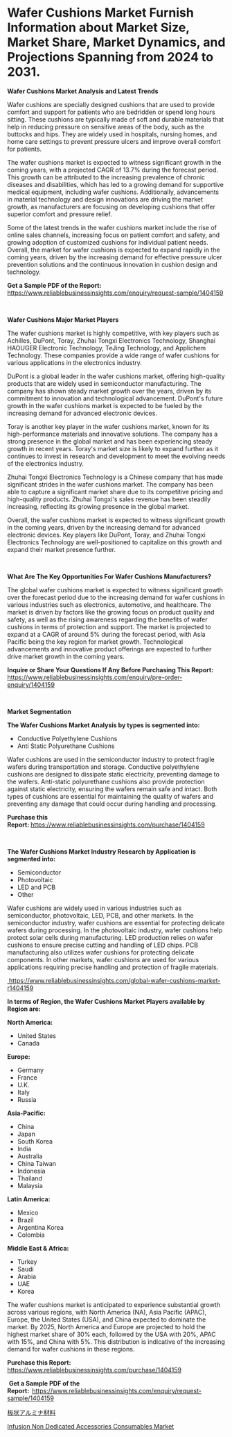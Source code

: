 <p><h1>Wafer Cushions Market Furnish Information about Market Size, Market Share, Market Dynamics, and Projections Spanning from 2024 to 2031.</h1></p><p><strong>Wafer Cushions Market Analysis and Latest Trends</strong></p>
<p><p>Wafer cushions are specially designed cushions that are used to provide comfort and support for patients who are bedridden or spend long hours sitting. These cushions are typically made of soft and durable materials that help in reducing pressure on sensitive areas of the body, such as the buttocks and hips. They are widely used in hospitals, nursing homes, and home care settings to prevent pressure ulcers and improve overall comfort for patients.</p><p>The wafer cushions market is expected to witness significant growth in the coming years, with a projected CAGR of 13.7% during the forecast period. This growth can be attributed to the increasing prevalence of chronic diseases and disabilities, which has led to a growing demand for supportive medical equipment, including wafer cushions. Additionally, advancements in material technology and design innovations are driving the market growth, as manufacturers are focusing on developing cushions that offer superior comfort and pressure relief.</p><p>Some of the latest trends in the wafer cushions market include the rise of online sales channels, increasing focus on patient comfort and safety, and growing adoption of customized cushions for individual patient needs. Overall, the market for wafer cushions is expected to expand rapidly in the coming years, driven by the increasing demand for effective pressure ulcer prevention solutions and the continuous innovation in cushion design and technology.</p></p>
<p><strong>Get a Sample PDF of the Report:&nbsp;</strong> <a href="https://www.reliablebusinessinsights.com/enquiry/request-sample/1404159">https://www.reliablebusinessinsights.com/enquiry/request-sample/1404159</a></p>
<p>&nbsp;</p>
<p><strong>Wafer Cushions Major Market Players</strong></p>
<p><p>The wafer cushions market is highly competitive, with key players such as Achilles, DuPont, Toray, Zhuhai Tongxi Electronics Technology, Shanghai HAOUGER Electronic Technology, TeJing Technology, and Applichem Technology. These companies provide a wide range of wafer cushions for various applications in the electronics industry.</p><p>DuPont is a global leader in the wafer cushions market, offering high-quality products that are widely used in semiconductor manufacturing. The company has shown steady market growth over the years, driven by its commitment to innovation and technological advancement. DuPont's future growth in the wafer cushions market is expected to be fueled by the increasing demand for advanced electronic devices.</p><p>Toray is another key player in the wafer cushions market, known for its high-performance materials and innovative solutions. The company has a strong presence in the global market and has been experiencing steady growth in recent years. Toray's market size is likely to expand further as it continues to invest in research and development to meet the evolving needs of the electronics industry.</p><p>Zhuhai Tongxi Electronics Technology is a Chinese company that has made significant strides in the wafer cushions market. The company has been able to capture a significant market share due to its competitive pricing and high-quality products. Zhuhai Tongxi's sales revenue has been steadily increasing, reflecting its growing presence in the global market.</p><p>Overall, the wafer cushions market is expected to witness significant growth in the coming years, driven by the increasing demand for advanced electronic devices. Key players like DuPont, Toray, and Zhuhai Tongxi Electronics Technology are well-positioned to capitalize on this growth and expand their market presence further.</p></p>
<p>&nbsp;</p>
<p><strong>What Are The Key Opportunities For Wafer Cushions Manufacturers?</strong></p>
<p><p>The global wafer cushions market is expected to witness significant growth over the forecast period due to the increasing demand for wafer cushions in various industries such as electronics, automotive, and healthcare. The market is driven by factors like the growing focus on product quality and safety, as well as the rising awareness regarding the benefits of wafer cushions in terms of protection and support. The market is projected to expand at a CAGR of around 5% during the forecast period, with Asia Pacific being the key region for market growth. Technological advancements and innovative product offerings are expected to further drive market growth in the coming years.</p></p>
<p><strong>Inquire or Share Your Questions If Any Before Purchasing This Report:</strong> <a href="https://www.reliablebusinessinsights.com/enquiry/pre-order-enquiry/1404159">https://www.reliablebusinessinsights.com/enquiry/pre-order-enquiry/1404159</a></p>
<p>&nbsp;</p>
<p><strong>Market Segmentation</strong></p>
<p><strong>The Wafer Cushions Market Analysis by types is segmented into:</strong></p>
<p><ul><li>Conductive Polyethylene Cushions</li><li>Anti Static Polyurethane Cushions</li></ul></p>
<p><p>Wafer cushions are used in the semiconductor industry to protect fragile wafers during transportation and storage. Conductive polyethylene cushions are designed to dissipate static electricity, preventing damage to the wafers. Anti-static polyurethane cushions also provide protection against static electricity, ensuring the wafers remain safe and intact. Both types of cushions are essential for maintaining the quality of wafers and preventing any damage that could occur during handling and processing.</p></p>
<p><strong>Purchase this Report:&nbsp;</strong><a href="https://www.reliablebusinessinsights.com/purchase/1404159">https://www.reliablebusinessinsights.com/purchase/1404159</a></p>
<p>&nbsp;</p>
<p><strong>The Wafer Cushions Market Industry Research by Application is segmented into:</strong></p>
<p><ul><li>Semiconductor</li><li>Photovoltaic</li><li>LED and PCB</li><li>Other</li></ul></p>
<p><p>Wafer cushions are widely used in various industries such as semiconductor, photovoltaic, LED, PCB, and other markets. In the semiconductor industry, wafer cushions are essential for protecting delicate wafers during processing. In the photovoltaic industry, wafer cushions help protect solar cells during manufacturing. LED production relies on wafer cushions to ensure precise cutting and handling of LED chips. PCB manufacturing also utilizes wafer cushions for protecting delicate components. In other markets, wafer cushions are used for various applications requiring precise handling and protection of fragile materials.</p></p>
<p><a href="https://www.reliablebusinessinsights.com/global-wafer-cushions-market-r1404159">&nbsp;https://www.reliablebusinessinsights.com/global-wafer-cushions-market-r1404159</a></p>
<p><strong>In terms of Region, the Wafer Cushions Market Players available by Region are:</strong></p>
<p>
    <p> <strong> North America: </strong>
        <ul>
            <li>United States</li>
            <li>Canada</li>
        </ul>
        </p> 
    <p> <strong> Europe: </strong>
        <ul>
            <li>Germany</li>
            <li>France</li>
            <li>U.K.</li>
            <li>Italy</li>
            <li>Russia</li>
        </ul>
        </p> 
    <p> <strong> Asia-Pacific: </strong>
        <ul>
            <li>China</li>
            <li>Japan</li>
            <li>South Korea</li>
            <li>India</li>
            <li>Australia</li>
            <li>China Taiwan</li>
            <li>Indonesia</li>
            <li>Thailand</li>
            <li>Malaysia</li>
        </ul>
        </p> 
    <p> <strong> Latin America: </strong>
        <ul>
            <li>Mexico</li>
            <li>Brazil</li>
            <li>Argentina Korea</li>
            <li>Colombia</li>
        </ul>
        </p> 
    <p> <strong> Middle East & Africa: </strong>
        <ul>
            <li>Turkey</li>
            <li>Saudi</li>
            <li>Arabia</li>
            <li>UAE</li>
            <li>Korea</li>
        </ul>
    </p>
    </p>
<p><p>The wafer cushions market is anticipated to experience substantial growth across various regions, with North America (NA), Asia Pacific (APAC), Europe, the United States (USA), and China expected to dominate the market. By 2025, North America and Europe are projected to hold the highest market share of 30% each, followed by the USA with 20%, APAC with 15%, and China with 5%. This distribution is indicative of the increasing demand for wafer cushions in these regions.</p></p>
<p><strong>Purchase this Report: </strong><a href="https://www.reliablebusinessinsights.com/purchase/1404159">https://www.reliablebusinessinsights.com/purchase/1404159</a></p>
<p>&nbsp;<strong>Get a Sample PDF of the Report:&nbsp;&nbsp;</strong><a href="https://www.reliablebusinessinsights.com/enquiry/request-sample/1404159">https://www.reliablebusinessinsights.com/enquiry/request-sample/1404159</a></p>
<p><strong></strong></p>
<p><p><a href="https://github.com/cnnriuez22368/Market-Research-Report-List-2/blob/main/5623050114584.md">板状アルミナ材料</a></p><p><a href="https://view.publitas.com/reportprime-1/global-infusion-non-dedicated-accessories-consumables-market-size-is-expected-to-reach-at-a-cagr-of-13-9-and-this-report-covers-market-growth-trend-opportunity-and-forecast-2024-2031/">Infusion Non Dedicated Accessories Consumables Market</a></p></p>